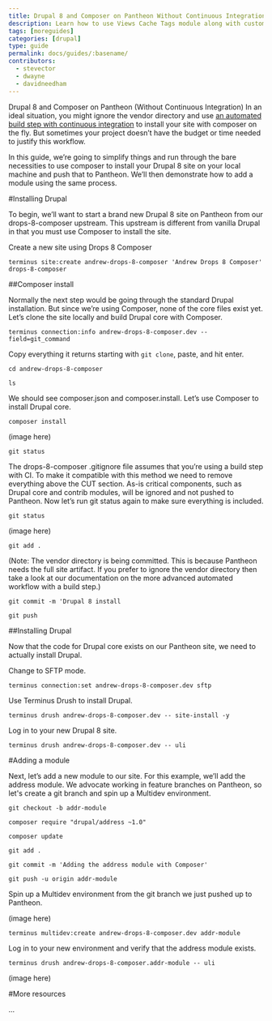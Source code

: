 ```yaml
---
title: Drupal 8 and Composer on Pantheon Without Continuous Integration
description: Learn how to use Views Cache Tags module along with custom code to control Pantheon Advanced Page Cache.
tags: [moreguides]
categories: [drupal]
type: guide
permalink: docs/guides/:basename/
contributors:
  - stevector
  - dwayne
  - davidneedham
---
```


Drupal 8 and Composer on Pantheon (Without Continuous Integration)
In an ideal situation, you might ignore the vendor directory and use [an automated build step with continuous integration](https://pantheon.io/docs/guides/build-tools/) to install your site with composer on the fly. But sometimes your project doesn’t have the budget or time needed to justify this workflow. 

In this guide, we’re going to simplify things and run through the bare necessities to use composer to install your Drupal 8 site on your local machine and push that to Pantheon. We’ll then demonstrate how to add a module using the same process.

#Installing Drupal

To begin, we’ll want to start a brand new Drupal 8 site on Pantheon from our drops-8-composer upstream. This upstream is different from vanilla Drupal in that you must use Composer to install the site. 

Create a new site using Drops 8 Composer

```
terminus site:create andrew-drops-8-composer 'Andrew Drops 8 Composer' drops-8-composer
```

##Composer install

Normally the next step would be going through the standard Drupal installation. But since we’re using Composer, none of the core files exist yet. Let’s clone the site locally and build Drupal core with Composer.

```
terminus connection:info andrew-drops-8-composer.dev --field=git_command
```

Copy everything it returns starting with `git clone`, paste, and hit enter.

```
cd andrew-drops-8-composer

ls
```

We should see composer.json and composer.install. Let’s use Composer to install Drupal core.

`composer install`

(image here)

`git status`

The drops-8-composer .gitignore file assumes that you’re using a build step with CI. To make it compatible with this method we need to remove everything above the CUT section. As-is critical components, such as Drupal core and contrib modules, will be ignored and not pushed to Pantheon. Now let’s run git status again to make sure everything is included.

`git status`

(image here)

`git add .`

(Note: The vendor directory is being committed. This is because Pantheon needs the full site artifact. If you prefer to ignore the vendor directory then take a look at our documentation on the more advanced automated workflow with a build step.)

```
git commit -m 'Drupal 8 install

git push
```

##Installing Drupal

Now that the code for Drupal core exists on our Pantheon site, we need to actually install Drupal.

Change to SFTP mode.

`terminus connection:set andrew-drops-8-composer.dev sftp`

Use Terminus Drush to install Drupal.

`terminus drush andrew-drops-8-composer.dev -- site-install -y`

Log in to your new Drupal 8 site.

`terminus drush andrew-drops-8-composer.dev -- uli`

#Adding a module

Next, let’s add a new module to our site. For this example, we’ll add the address module. We advocate working in feature branches on Pantheon, so let's create a git branch and spin up a Multidev environment.

```
git checkout -b addr-module

composer require "drupal/address ~1.0"

composer update

git add .

git commit -m 'Adding the address module with Composer'

git push -u origin addr-module
```

Spin up a Multidev environment from the git branch we just pushed up to Pantheon.

(image here)

`terminus multidev:create andrew-drops-8-composer.dev addr-module`

Log in to your new environment and verify that the address module exists.

`terminus drush andrew-drops-8-composer.addr-module -- uli`

(image here)

#More resources

...
